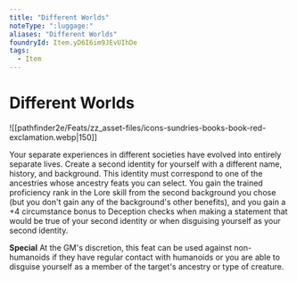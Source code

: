 ```yaml
---
title: "Different Worlds"
noteType: ":luggage:"
aliases: "Different Worlds"
foundryId: Item.yD6I6im9JEvUIhDe
tags:
  - Item
---
```


# Different Worlds
![[pathfinder2e/Feats/zz_asset-files/icons-sundries-books-book-red-exclamation.webp|150]]

Your separate experiences in different societies have evolved into entirely separate lives. Create a second identity for yourself with a different name, history, and background. This identity must correspond to one of the ancestries whose ancestry feats you can select. You gain the trained proficiency rank in the Lore skill from the second background you chose (but you don't gain any of the background's other benefits), and you gain a +4 circumstance bonus to Deception checks when making a statement that would be true of your second identity or when disguising yourself as your second identity.

**Special** At the GM's discretion, this feat can be used against non-humanoids if they have regular contact with humanoids or you are able to disguise yourself as a member of the target's ancestry or type of creature.
